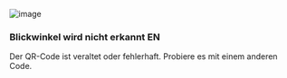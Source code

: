 ![image](/assets/items/dialogs/medias/pov-404.svg)

### Blickwinkel wird nicht erkannt EN

Der QR-Code ist veraltet oder fehlerhaft. Probiere es mit einem anderen Code.
